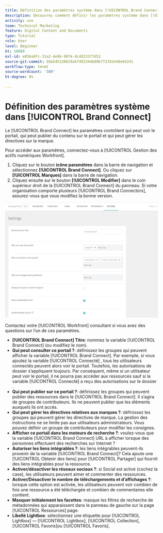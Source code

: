 ```yaml
---
title: Définition des paramètres système dans [!UICONTROL Brand Connect]
description: Découvrez comment définir les paramètres système dans [!UICONTROL Brand Connect] de [!UICONTROL Gestion des actifs numériques Workfront].
activity: use
team: Technical Marketing
feature: Digital Content and Documents
type: Tutorial
role: User
level: Beginner
kt: 10089
exl-id: e056a9fc-31a2-4e96-9874-dcdd23377d53
source-git-commit: 58a545120b29a5f492344b89b77235e548e94241
workflow-type: tm+mt
source-wordcount: '389'
ht-degree: 0%

---
```


# Définition des paramètres système dans [!UICONTROL Brand Connect]

Le [!UICONTROL Brand Connect] les paramètres contrôlent qui peut voir le portail, qui peut publier du contenu sur le portail et qui peut gérer les directives sur la marque.

Pour accéder aux paramètres, connectez-vous à [!UICONTROL Gestion des actifs numériques Workfront].

1. Cliquez sur le bouton **icône paramètres** dans la barre de navigation et sélectionnez **[!UICONTROL Brand Connect]**. Ou cliquez sur **[!UICONTROL Marques]** dans la barre de navigation.
1. Cliquez ensuite sur le bouton **[!UICONTROL Modifier]** dans le coin supérieur droit de la [!UICONTROL Brand Connect] du panneau. Si votre organisation comporte plusieurs [!UICONTROL Brand Connectors], assurez-vous que vous modifiez la bonne version.

![Capture d’écran du panneau des paramètres de Brand Connect](assets/01-brand-portal-settings.png)

Contactez votre [!UICONTROL Workfront] consultant si vous avez des questions sur l’un de ces paramètres.

* **[!UICONTROL Brand Connect] Titre**: nommez la variable [!UICONTROL Brand Connect] (ou modifiez le nom).
* **Qui peut consulter ce portail ?**: définissez les groupes qui peuvent afficher la variable [!UICONTROL Brand Connect]. Par exemple, si vous ajoutez la variable [!UICONTROL Connecté] , tous les utilisateurs connectés peuvent alors voir le portail. Toutefois, les autorisations de dossier s’appliquent toujours. Par conséquent, même si un utilisateur peut voir le portail, il ne pourra pas accéder aux ressources sauf si la variable [!UICONTROL Connecté] a reçu des autorisations sur le dossier .
* **Qui peut publier sur ce portail ?**: définissez les groupes qui peuvent publier des ressources dans le [!UICONTROL Brand Connect]. Il s’agira de groupes de contributeurs. Ils ne peuvent publier que les éléments auxquels ils ont accès.
* **Qui peut gérer les directives relatives aux marques ?**: définissez les groupes qui peuvent gérer les directives de marque. La gestion des instructions ne se limite pas aux utilisateurs administrateurs. Vous pouvez définir un groupe de contributeurs pour modifier les consignes.
* **Afficher ce portail dans les moteurs de recherche ?**: voulez-vous que la variable [!UICONTROL Brand Connect] URL à afficher lorsque des personnes effectuent des recherches sur Internet ?
* **Autoriser les liens intégrables ?**: les liens intégrables peuvent-ils provenir de la variable [!UICONTROL Brand Connect]? Cela ajoute une [!UICONTROL Obtenir des liens] pour [!UICONTROL Partager] qui fournit des liens intégrables pour la ressource.
* **Activer/désactiver les réseaux sociaux ?**: si Social est activé (cochez la case), les utilisateurs peuvent aimer et commenter des ressources.
* **Activer/Désactiver le nombre de téléchargements et d’affichages ?**: lorsque cette option est activée, les utilisateurs peuvent voir combien de fois une ressource a été téléchargée et combien de commentaires elle contient.
* **Masquer initialement les facettes**: masque les filtres de recherche de métadonnées qui apparaissent dans le panneau de gauche sur la page [!UICONTROL Ressources] page.
* **Libellé Lightbox**: sélectionnez une étiquette pour [!UICONTROL Lightbox] — [!UICONTROL Lightbox], [!UICONTROL Collection], [!UICONTROL Favoris]ou [!UICONTROL Favoris].
